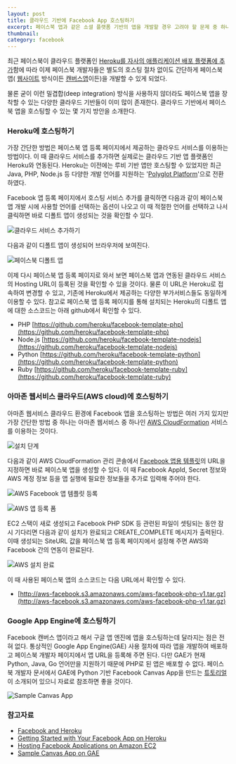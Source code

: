 ```yaml
---
layout: post
title: 클라우드 기반에 Facebook App 호스팅하기
excerpt: 페이스북 앱과 같은 소셜 플랫폼 기반의 앱을 개발할 경우 고려야 할 문제 중 하나는 갑작스런 사용자수 증가에 따른 확장성(scalability) 문제입니다. 이에 대한 대비책 중 하나는 아마존(AWS)이나 Heroku 같은 클라우드 기반에 앱을 호스팅하는 것입니다.
thumbnail: 
category: facebook
---
```


최근 페이스북이 클라우드 플랫폼인 [Heroku를 자사의 애플리케이션 배포 플랫폼에 추가](https://developers.facebook.com/blog/post/558/)함에 따라 이제 페이스북 개발자들은 별도의 호스팅 절차 없이도 간단하게 페이스북 앱(
[웹사이트](https://developers.facebook.com/docs/guides/web/) 방식이든 
[캔버스앱](https://developers.facebook.com/docs/guides/canvas/)이든)을 개발할 수 있게 되었다.

물론 굳이 이런 밀겹합(deep integration) 방식을 사용하지 않더라도 페이스북 앱을 장착할 수 있는 다양한 클라우드 기반들이 이미
많이 존재한다. 클라우드 기반에서 페이스북 앱을 호스팅할 수 있는 몇 가지 방안을 소개한다.

### Heroku에 호스팅하기

가장 간단한 방법은 페이스북 앱 등록 페이지에서 제공하는 클라우드 서비스를 이용하는 방법이다. 이 때 클라우드 서비스를 추가하면 실제로는 클라우드 기반 앱 플랫폼인 Heroku와 연동된다. Heroku는 이전에는 루비 기반 앱만 호스팅할 수 있었지만 최근 Java, PHP, Node.js 등 다양한 개발 언어를 지원하는 '[Polyglot Platform](http://blog.heroku.com/archives/2011/8/3/polyglot_platform/)'으로 전환하였다.

Facebook 앱 등록 페이지에서 호스팅 서비스 추가를 클릭하면 다음과 같이 페이스북 앱 개발 시에 사용할 언어를 선택하는 옵션이 나오고 이 때 적절한 언어를 선택하고 나서 클릭하면 바로 디폴트 앱이 생성되는 것을 확인할 수 있다. 

![클라우드 서비스 추가하기](http://farm7.staticflickr.com/6230/6386632221_cb4f3140e5.jpg)

다음과 같이 디폴트 앱이 생성되어 브라우저에 보여진다.

![페이스북 디폴트 앱](http://farm7.staticflickr.com/6043/6386632457_e6722f4eb3_z.jpg)


이제 다시 페이스북 앱 등록 페이지로 와서 보면 페이스북 앱과 연동된 클라우드 서비스의 Hosting URL이 등록된 것을 확인할 수 있을 것이다. 물론 이 URL은 Heroku로 접속하여 변경할 수 있고, 기존에 Heroku에서 제공하는 다양한 부가서비스들도 동일하게 이용할 수 있다. 참고로 페이스북 앱 등록 페이지를 통해 설치되는 Heroku의 디폴트 앱에 대한 소스코드는 아래 github에서 확인할 수 있다.

* PHP [https://github.com/heroku/facebook-template-php](https://github.com/heroku/facebook-template-php)
* Node.js [https://github.com/heroku/facebook-template-nodejs](https://github.com/heroku/facebook-template-nodejs)
* Python [https://github.com/heroku/facebook-template-python](https://github.com/heroku/facebook-template-python)
* Ruby [https://github.com/heroku/facebook-template-ruby](https://github.com/heroku/facebook-template-ruby)


### 아마존 웹서비스 클라우드(AWS cloud)에 호스팅하기

아마존 웹서비스 클라우드 환경에 Facebook 앱을 호스팅하는 방법은 여러 가지 있지만 가장 간단한 방법 중 하나는 아마존 웹서비스 중 하나인 [AWS CloudFormation](http://aws.amazon.com/cloudformation/) 서비스를 이용하는 것이다. 

![설치 단계](http://awsmedia.s3.amazonaws.com/articles/FB-apps-on-AWS-9-2011/fig1.png)  

다음과 같이 AWS CloudFormation 관리 콘솔에서 [Facebook 앱용 템플릿](http://s3.amazonaws.com/aws-facebook/SampleFacebookPHP.template)의 URL을 지정하면 바로 페이스북 앱을 생성할 수 있다. 이 때 Facebook AppId, Secret 정보와 AWS 계정 정보 등을 앱 실행에 필요한 정보들을 추가로 입력해 주어야 한다.

![AWS Facebook 앱 템플릿 등록](http://farm8.staticflickr.com/7158/6387710847_d00f26377f_z.jpg)

![AWS 앱 등록 폼](http://farm8.staticflickr.com/7033/6387710589_3d64302357.jpg)

EC2 스택이 새로 생성되고 Facebook PHP SDK 등 관련된 파일이 셋팅되는 동안 잠시 기다리면 다음과 같이 설치가 완료되고 CREATE_COMPLETE 메시지가 출력된다. 이때 생성되는 SiteURL 값을 페이스북 앱 등록 페이지에서 설정해 주면 AWS와 Facebook 간의 연동이 완료된다.

![AWS 설치 완료](http://farm8.staticflickr.com/7144/6387729251_2bacf6544d_z.jpg)

이 때 사용된 페이스북 앱의 소스코드는 다음 URL에서 확인할 수 있다.

* [http://aws-facebook.s3.amazonaws.com/aws-facebook-php-v1.tar.gz](http://aws-facebook.s3.amazonaws.com/aws-facebook-php-v1.tar.gz)

### Google App Engine에 호스팅하기

Facebook 캔버스 앱이라고 해서 구글 앱 엔진에 앱을 호스팅하는데 달라지는 점은 전혀 없다. 통상적인 Google App Engine(GAE) 사용 절차에 따라 앱을 개발하여 배포하고 페이스북 개발자 페이지에서 앱 URL을 등록해 주면 된다. 다만 GAE가 현재 Python, Java, Go 언어만을 지원하기 때문에 PHP로 된 앱은 배포할 수 없다. 페이스북 개발자 문서에서 GAE에 Python 기반 Facebook Canvas App을 만드는 [튜토리얼](https://developers.facebook.com/docs/samples/canvas/)이 소개되어 있으니 자료로 참조하면 좋을 것이다.

![Sample Canvas App](https://developers.facebook.com/attachment/canvas-sample-main-app.png)


### 참고자료

* [Facebook and Heroku](http://blog.heroku.com/archives/2011/9/15/facebook/)
* [Getting Started with Your Facebook App on Heroku](http://devcenter.heroku.com/articles/facebook)
* [Hosting Facebook Applications on Amazon EC2](http://aws.amazon.com/articles/1044)
* [Sample Canvas App on GAE](https://developers.facebook.com/docs/samples/canvas/)
 